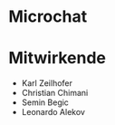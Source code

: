 
Microchat
=========



# Mitwirkende
* Karl Zeilhofer
* Christian Chimani
* Semin Begic
* Leonardo Alekov



